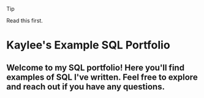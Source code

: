 > [!TIP]
> Read this first.


# Kaylee's Example SQL Portfolio
## Welcome to my SQL portfolio! Here you'll find examples of SQL I've written. Feel free to explore and reach out if you have any questions.
